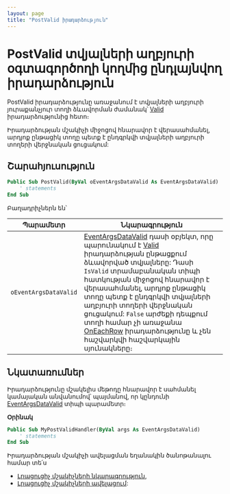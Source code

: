 ```yaml
---
layout: page
title: "PostValid իրադարձություն"
---
```


# PostValid տվյալների աղբյուրի օգտագործողի կողմից ընդլայնվող իրադարձություն

PostValid իրադարձությունը առաջանում է տվյալների աղբյուրի յուրաքանչյուր տողի ձևավորման ժամանակ՝ [Valid](Valid_Data.md) իրադարձությունից հետո։ 

Իրադարձության մշակիչի միջոցով հնարավոր է վերասահմանել, արդյոք ընթացիկ տողը պետք է ընդգրկվի տվյալների աղբյուրի տողերի վերջնական ցուցակում:

## Շարահյուսություն

``` vb
Public Sub PostValid(ByVal oEventArgsDataValid As EventArgsDataValid)
    ' statements
End Sub
```

Բաղադրիչներն են՝


|Պարամետր|Նկարագրություն|
|--|--|
|`oEventArgsDataValid` | [EventArgsDataValid](UserDefinedHandlers.md#eventargsdatavalid) դասի օբյեկտ, որը պարունակում է [Valid](Valid_Data.md) իրադարձության ընթացքում ձևավորված տվյալները: Դասի `IsValid` տրամաբանական տիպի հատկության միջոցով հնարավոր է վերասահմանել, արդյոք ընթացիկ տողը պետք է ընդգրկվի տվյալների աղբյուրի տողերի վերջնական ցուցակում: `False` արժեքի դեպքում տողի համար չի առաջանա [OnEachRow](OnEachRow.md) իրադարձությունը և չեն հաշվարկվի հաշվարկային սյունակները։|

## Նկատառումներ

Իրադարձությունը մշակելիս մեթոդը հնարավոր է սահմանել կամայական անվանումով՝ պայմանով, որ կընդունի [EventArgsDataValid](UserDefinedHandlers.md#eventargsdatavalid) տիպի պարամետր։

**Օրինակ**

``` vb
Public Sub MyPostValidHandler(ByVal args As EventArgsDataValid) 
    ' statements
End Sub
```

Իրադարձության մշակիչի ավելացման եղանակին ծանոթանալու համար տե՛ս 
* [Լրացուցիչ մշակիչների նկարագրություն](UserDefinedHandlers.md),
* [Լրացուցիչ մշակիչների ավելացում](UserDefinedHandlers.md#մշակիչների-գրանցում):



